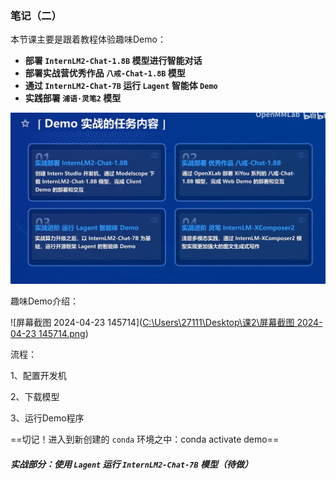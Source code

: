 ### 笔记（二）

本节课主要是跟着教程体验趣味Demo：

- **部署 `InternLM2-Chat-1.8B` 模型进行智能对话**
- **部署实战营优秀作品 `八戒-Chat-1.8B` 模型**
- **通过 `InternLM2-Chat-7B` 运行 `Lagent` 智能体 `Demo`**
- **实践部署 `浦语·灵笔2` 模型**

![屏幕截图 2024-04-16 234253](https://github.com/wozhendehaokaixin/InternLM2/raw/main/png/%E8%AF%BE2/%E5%B1%8F%E5%B9%95%E6%88%AA%E5%9B%BE%202024-04-16%20234253.png)

趣味Demo介绍：

![屏幕截图 2024-04-23 145714]([C:\Users\27111\Desktop\课2\屏幕截图 2024-04-23 145714.png](https://github.com/wozhendehaokaixin/InternLM2/raw/main/png/%E8%AF%BE2/%E5%B1%8F%E5%B9%95%E6%88%AA%E5%9B%BE%202024-04-23%20145714.png))

流程：

1、配置开发机

2、下载模型

3、运行Demo程序

==切记！进入到新创建的 `conda` 环境之中：conda activate demo==



##### 实战部分：使用 `Lagent` 运行 `InternLM2-Chat-7B` 模型（待做）
